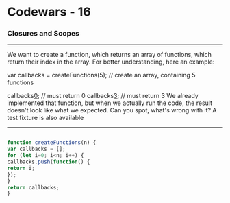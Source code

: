 # Codewars - 16
### Closures and Scopes
---


We want to create a function, which returns an array of functions, which return their index in the array. For better understanding, here an example:

var callbacks = createFunctions(5); // create an array, containing 5 functions

callbacks[0](); // must return 0
callbacks[3](); // must return 3
We already implemented that function, but when we actually run the code, the result doesn't look like what we expected. Can you spot, what's wrong with it? A test fixture is also available

---
```javascript

function createFunctions(n) {
var callbacks = [];
for (let i=0; i<n; i++) {
callbacks.push(function() {
return i;
});
}
return callbacks;
}

```
